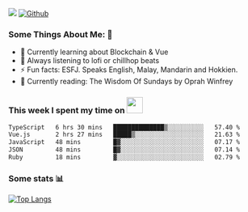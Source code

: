 ![](https://visitor-badge.laobi.icu/badge?page_id=seanho96.seanho96)
[![Github](https://img.shields.io/github/followers/seanho96?label=Follow&style=social)](https://github.com/seanho96)

### Some Things About Me: 👋
- 🌱 Currently learning about Blockchain & Vue
- :musical_note: Always listening to lofi or chillhop beats
- :zap: Fun facts: ESFJ. Speaks English, Malay, Mandarin and Hokkien.
- :book: Currently reading: The Wisdom Of Sundays by Oprah Winfrey

### This week I spent my time on <img src="https://media.giphy.com/media/SvQzkTQb3ZwKcj1QTO/giphy.gif" width="32">

<!--START_SECTION:waka-->

```txt
TypeScript   6 hrs 30 mins   ██████████████▒░░░░░░░░░░   57.40 %
Vue.js       2 hrs 27 mins   █████▒░░░░░░░░░░░░░░░░░░░   21.63 %
JavaScript   48 mins         █▓░░░░░░░░░░░░░░░░░░░░░░░   07.17 %
JSON         48 mins         █▓░░░░░░░░░░░░░░░░░░░░░░░   07.14 %
Ruby         18 mins         ▓░░░░░░░░░░░░░░░░░░░░░░░░   02.79 %
```

<!--END_SECTION:waka-->

### Some stats 📊

[![Top Langs](https://github-readme-stats.vercel.app/api/top-langs/?username=seanho96&layout=compact&theme=graywhite)](https://github.com/anuraghazra/github-readme-stats)
<br/>
<!-- ![GitHub stats](https://github-readme-stats.vercel.app/api?username=seanho96&show_icons=true&theme=graywhite)-->

